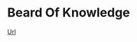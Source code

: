 # Beard Of Knowledge

[Url](https://www.google.com/url?sa=i&source=images&cd=&cad=rja&uact=8&ved=2ahUKEwiJqZv11rTeAhUmxoMKHf1LC9QQjRx6BAgBEAU&url=https%3A%2F%2Fbigdatabeard.com%2F&psig=AOvVaw0zrUTam8OREtjpneamY1AZ&ust=1541212694874378)